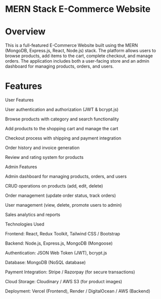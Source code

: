 # MERN Stack E-Commerce Website


<h1>Overview</h1>

This is a full-featured E-Commerce Website built using the MERN (MongoDB, Express.js, React, Node.js) stack. The platform allows users to browse products, add items to the cart, complete checkout, and manage orders. The application includes both a user-facing store and an admin dashboard for managing products, orders, and users.

<h1>Features</h1>

User Features

User authentication and authorization (JWT & bcrypt.js)

Browse products with category and search functionality

Add products to the shopping cart and manage the cart

Checkout process with shipping and payment integration

Order history and invoice generation

Review and rating system for products

Admin Features

Admin dashboard for managing products, orders, and users

CRUD operations on products (add, edit, delete)

Order management (update order status, track orders)

User management (view, delete, promote users to admin)

Sales analytics and reports

Technologies Used

Frontend: React, Redux Toolkit, Tailwind CSS / Bootstrap

Backend: Node.js, Express.js, MongoDB (Mongoose)

Authentication: JSON Web Token (JWT), bcrypt.js

Database: MongoDB (NoSQL database)

Payment Integration: Stripe / Razorpay (for secure transactions)

Cloud Storage: Cloudinary / AWS S3 (for product images)

Deployment: Vercel (Frontend), Render / DigitalOcean / AWS (Backend)